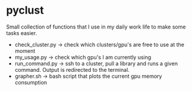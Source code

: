# pyclust

Small collection of functions that I use in my daily work life to make some tasks easier.

* check_cluster.py -> check which clusters/gpu's are free to use at the moment
* my_usage.py -> check which gpu's I am currently using
* run_command.py -> ssh to a cluster, pull a library and runs a given command. Output is redirected to the terminal.
* grapher.sh -> bash script that plots the current gpu memory consumption

